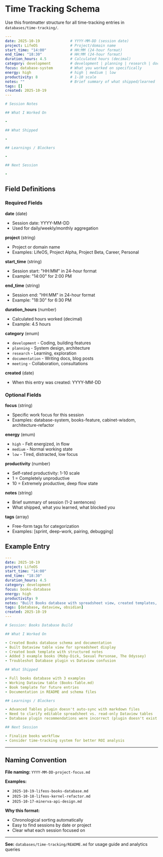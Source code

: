 # Time Tracking Schema

Use this frontmatter structure for all time-tracking entries in `databases/time-tracking/`.

```yaml
---
date: 2025-10-19              # YYYY-MM-DD (session date)
project: LifeOS               # Project/domain name
start_time: "14:00"           # HH:MM (24-hour format)
end_time: "18:30"             # HH:MM (24-hour format)
duration_hours: 4.5           # Calculated hours (decimal)
category: development         # development | planning | research | documentation | meeting
focus: database-system        # What you worked on specifically
energy: high                  # high | medium | low
productivity: 8               # 1-10 scale
notes: ""                     # Brief summary of what shipped/learned
tags: []
created: 2025-10-19
---

# Session Notes

## What I Worked On

-

## What Shipped

-

## Learnings / Blockers

-

## Next Session

-
```

## Field Definitions

### Required Fields

**date** (date)
- Session date: YYYY-MM-DD
- Used for daily/weekly/monthly aggregation

**project** (string)
- Project or domain name
- Examples: LifeOS, Project Alpha, Project Beta, Career, Personal

**start_time** (string)
- Session start: "HH:MM" in 24-hour format
- Example: "14:00" for 2:00 PM

**end_time** (string)
- Session end: "HH:MM" in 24-hour format
- Example: "18:30" for 6:30 PM

**duration_hours** (number)
- Calculated hours worked (decimal)
- Example: 4.5 hours

**category** (enum)
- `development` - Coding, building features
- `planning` - System design, architecture
- `research` - Learning, exploration
- `documentation` - Writing docs, blog posts
- `meeting` - Collaboration, consultations

**created** (date)
- When this entry was created: YYYY-MM-DD

### Optional Fields

**focus** (string)
- Specific work focus for this session
- Examples: database-system, books-feature, cabinet-wisdom, architecture-refactor

**energy** (enum)
- `high` - Felt energized, in flow
- `medium` - Normal working state
- `low` - Tired, distracted, low focus

**productivity** (number)
- Self-rated productivity: 1-10 scale
- 1 = Completely unproductive
- 10 = Extremely productive, deep flow state

**notes** (string)
- Brief summary of session (1-2 sentences)
- What shipped, what you learned, what blocked you

**tags** (array)
- Free-form tags for categorization
- Examples: [sprint, deep-work, pairing, debugging]

## Example Entry

```yaml
---
date: 2025-10-19
project: LifeOS
start_time: "14:00"
end_time: "18:30"
duration_hours: 4.5
category: development
focus: books-database
energy: high
productivity: 9
notes: "Built Books database with spreadsheet view, created templates, added 3 example books"
tags: [database, dataview, obsidian]
created: 2025-10-19
---

# Session: Books Database Build

## What I Worked On

- Created Books database schema and documentation
- Built Dataview table view for spreadsheet display
- Created book template with structured notes
- Added 3 example books (Moby-Dick, Sexual Personae, The Odyssey)
- Troubleshot Database plugin vs Dataview confusion

## What Shipped

- Full books database with 3 examples
- Working Dataview table (Books-Table.md)
- Book template for future entries
- Documentation in README and schema files

## Learnings / Blockers

- Advanced Tables plugin doesn't auto-sync with markdown files
- Need to clarify editable spreadsheet vs. read-only Dataview tables
- Database plugin recommendations were incorrect (plugin doesn't exist as described)

## Next Session

- Finalize books workflow
- Consider time-tracking system for better ROI analysis
```

---

## Naming Convention

**File naming:** `YYYY-MM-DD-project-focus.md`

**Examples:**
- `2025-10-19-lifeos-books-database.md`
- `2025-10-18-lifeos-kernel-refactor.md`
- `2025-10-17-minerva-api-design.md`

**Why this format:**
- Chronological sorting automatically
- Easy to find sessions by date or project
- Clear what each session focused on

---

**See:** `databases/time-tracking/README.md` for usage guide and analytics queries
